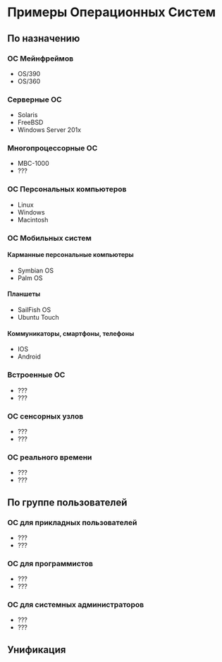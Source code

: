 # Примеры Операционных Систем

## По назначению

### ОС Мейнфреймов
- OS/390
- OS/360

### Серверные ОС
- Solaris
- FreeBSD
- Windows Server 201x

### Многопроцессорные ОС
- МВС-1000
- ???

### ОС Персональных компьютеров
- Linux
- Windows
- Macintosh

### ОС Мобильных систем

#### Карманные персональные компьютеры
- Symbian OS
- Palm OS
  
#### Планшеты
- SailFish OS
- Ubuntu Touch
  
#### Коммуникаторы, смартфоны, телефоны
- IOS
- Android

### Встроенные ОС
- ???
- ???

### ОС сенсорных узлов
- ???
- ???

### ОС реального времени
- ???
- ???

## По группе пользователей

### ОС для прикладных пользователей 
- ???
- ???

### ОС для программистов
- ???
- ???

### ОС для системных администраторов
- ???
- ???

## Унификация 
